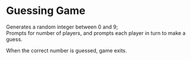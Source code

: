 Guessing Game
=======

Generates a random integer between 0 and 9;  
Prompts for number of players, and prompts each player in turn to make a guess.

When the correct number is guessed, game exits.